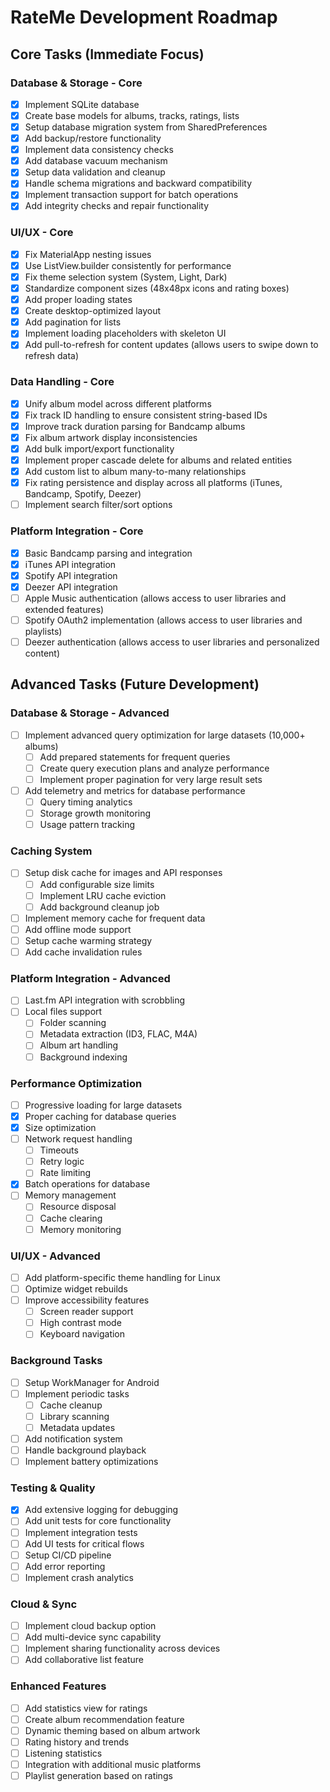 # RateMe Development Roadmap

## Core Tasks (Immediate Focus)

### Database & Storage - Core
- [x] Implement SQLite database
- [x] Create base models for albums, tracks, ratings, lists
- [x] Setup database migration system from SharedPreferences
- [x] Add backup/restore functionality
- [x] Implement data consistency checks
- [x] Add database vacuum mechanism
- [x] Setup data validation and cleanup
- [x] Handle schema migrations and backward compatibility
- [x] Implement transaction support for batch operations
- [x] Add integrity checks and repair functionality

### UI/UX - Core
- [x] Fix MaterialApp nesting issues
- [x] Use ListView.builder consistently for performance
- [x] Fix theme selection system (System, Light, Dark)
- [x] Standardize component sizes (48x48px icons and rating boxes)
- [x] Add proper loading states
- [x] Create desktop-optimized layout
- [x] Add pagination for lists
- [x] Implement loading placeholders with skeleton UI
- [x] Add pull-to-refresh for content updates (allows users to swipe down to refresh data)

### Data Handling - Core
- [x] Unify album model across different platforms
- [x] Fix track ID handling to ensure consistent string-based IDs
- [x] Improve track duration parsing for Bandcamp albums
- [x] Fix album artwork display inconsistencies
- [x] Add bulk import/export functionality
- [x] Implement proper cascade delete for albums and related entities
- [x] Add custom list to album many-to-many relationships
- [x] Fix rating persistence and display across all platforms (iTunes, Bandcamp, Spotify, Deezer)
- [ ] Implement search filter/sort options

### Platform Integration - Core
- [x] Basic Bandcamp parsing and integration
- [x] iTunes API integration
- [x] Spotify API integration
- [x] Deezer API integration
- [ ] Apple Music authentication (allows access to user libraries and extended features)
- [ ] Spotify OAuth2 implementation (allows access to user libraries and playlists)
- [ ] Deezer authentication (allows access to user libraries and personalized content)

## Advanced Tasks (Future Development)

### Database & Storage - Advanced
- [ ] Implement advanced query optimization for large datasets (10,000+ albums)
  - [ ] Add prepared statements for frequent queries
  - [ ] Create query execution plans and analyze performance
  - [ ] Implement proper pagination for very large result sets
- [ ] Add telemetry and metrics for database performance
  - [ ] Query timing analytics
  - [ ] Storage growth monitoring
  - [ ] Usage pattern tracking

### Caching System
- [ ] Setup disk cache for images and API responses
  - [ ] Add configurable size limits
  - [ ] Implement LRU cache eviction
  - [ ] Add background cleanup job
- [ ] Implement memory cache for frequent data
- [ ] Add offline mode support
- [ ] Setup cache warming strategy
- [ ] Add cache invalidation rules

### Platform Integration - Advanced
- [ ] Last.fm API integration with scrobbling
- [ ] Local files support
  - [ ] Folder scanning
  - [ ] Metadata extraction (ID3, FLAC, M4A)
  - [ ] Album art handling
  - [ ] Background indexing

### Performance Optimization
- [ ] Progressive loading for large datasets
- [x] Proper caching for database queries
- [x] Size optimization
- [ ] Network request handling
  - [ ] Timeouts
  - [ ] Retry logic
  - [ ] Rate limiting
- [x] Batch operations for database
- [ ] Memory management
  - [ ] Resource disposal
  - [ ] Cache clearing
  - [ ] Memory monitoring

### UI/UX - Advanced
- [ ] Add platform-specific theme handling for Linux
- [ ] Optimize widget rebuilds
- [ ] Improve accessibility features
  - [ ] Screen reader support
  - [ ] High contrast mode
  - [ ] Keyboard navigation

### Background Tasks
- [ ] Setup WorkManager for Android
- [ ] Implement periodic tasks
  - [ ] Cache cleanup
  - [ ] Library scanning
  - [ ] Metadata updates
- [ ] Add notification system
- [ ] Handle background playback
- [ ] Implement battery optimizations

### Testing & Quality
- [x] Add extensive logging for debugging
- [ ] Add unit tests for core functionality
- [ ] Implement integration tests
- [ ] Add UI tests for critical flows
- [ ] Setup CI/CD pipeline
- [ ] Add error reporting
- [ ] Implement crash analytics

### Cloud & Sync
- [ ] Implement cloud backup option
- [ ] Add multi-device sync capability
- [ ] Implement sharing functionality across devices
- [ ] Add collaborative list feature

### Enhanced Features
- [ ] Add statistics view for ratings
- [ ] Create album recommendation feature
- [ ] Dynamic theming based on album artwork
- [ ] Rating history and trends
- [ ] Listening statistics
- [ ] Integration with additional music platforms
- [ ] Playlist generation based on ratings
